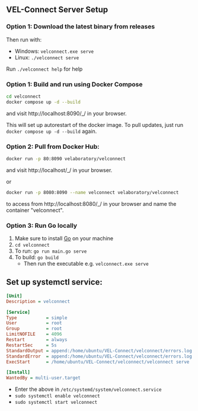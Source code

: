 ## VEL-Connect Server Setup

### Option 1: Download the latest binary from releases

Then run with:
 - Windows: `velconnect.exe serve`
 - Linux: `./velconnect serve`

Run `./velconnect help` for help

### Option 1: Build and run using Docker Compose

```sh
cd velconnect
docker compose up -d --build
```

and visit http://localhost:8090/\_/ in your browser.

This will set up autorestart of the docker image. To pull updates, just run `docker compose up -d --build` again.

### Option 2: Pull from Docker Hub:

```sh
docker run -p 80:8090 velaboratory/velconnect
```

and visit http://localhost/\_/ in your browser.

or

```sh
docker run -p 8080:8090 --name velconnect velaboratory/velconnect
```

to access from http://localhost:8080/\_/ in your browser and name the container "velconnect".

### Option 3: Run Go locally

1. Make sure to install [Go](https://go.dev/) on your machine
2. `cd velconnect`
3. To run: `go run main.go serve`
4. To build: `go build`
   - Then run the executable e.g. `velconnect.exe serve`

## Set up systemctl service:

```ini
[Unit]
Description = velconnect

[Service]
Type           = simple
User           = root
Group          = root
LimitNOFILE    = 4096
Restart        = always
RestartSec     = 5s
StandardOutput = append:/home/ubuntu/VEL-Connect/velconnect/errors.log
StandardError  = append:/home/ubuntu/VEL-Connect/velconnect/errors.log
ExecStart      = /home/ubuntu/VEL-Connect/velconnect/velconnect serve

[Install]
WantedBy = multi-user.target
```

- Enter the above in `/etc/systemd/system/velconnect.service`
- `sudo systemctl enable velconnect`
- `sudo systemctl start velconnect`
